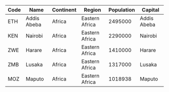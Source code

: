 | Code | Name | Continent | Region | Population | Capital |
| ---- | ---- | --------- | ------ | ---------- | ------- |
| ETH| Addis Abeba| Africa| Eastern Africa| 2495000 | Addis Abeba |
| KEN| Nairobi| Africa| Eastern Africa| 2290000 | Nairobi |
| ZWE| Harare| Africa| Eastern Africa| 1410000 | Harare |
| ZMB| Lusaka| Africa| Eastern Africa| 1317000 | Lusaka |
| MOZ| Maputo| Africa| Eastern Africa| 1018938 | Maputo |
